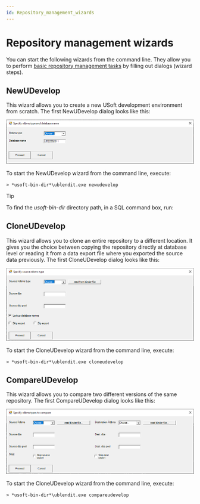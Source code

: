 ```yaml
---
id: Repository_management_wizards
---
```


# Repository management wizards

You can start the following wizards from the command line. They allow you to perform [basic repository management tasks](/docs/Repositories/Introducing_repositories/Introducing_repositories.md) by filling out dialogs (wizard steps).

## NewUDevelop

This wizard allows you to create a new USoft development environment from scratch. The first NewUDevelop dialog looks like this:

![](./assets/7ecea579-0616-490f-b6aa-6d2e14e1cd66.png)

To start the NewUDevelop wizard from the command line, execute:

```
> *usoft-bin-dir*\ublendit.exe newudevelop
```

> [!TIP]
> To find the *usoft-bin-dir* directory path, in a SQL command box, run:

## CloneUDevelop

This wizard allows you to clone an entire repository to a different location. It gives you the choice between copying the repository directly at database level or reading it from a data export file where you exported the source data previously. The first CloneUDevelop dialog looks like this:

![](./assets/a7a5b127-db9a-4338-a3fe-2bf589cbea2b.png)

To start the CloneUDevelop wizard from the command line, execute:

```
> *usoft-bin-dir*\ublendit.exe cloneudevelop
```

## CompareUDevelop

This wizard allows you to compare two different versions of the same repository. The first CompareUDevelop dialog looks like this:

![](./assets/1b0fa6c9-69c0-4d3b-8880-42da4fa4ae7f.png)

To start the CloneUDevelop wizard from the command line, execute:

```
> *usoft-bin-dir*\ublendit.exe compareudevelop
```